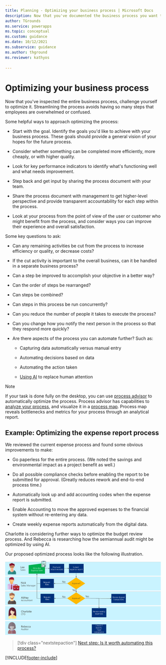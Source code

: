 ```yaml
---
title: Planning - Optimizing your business process | Microsoft Docs
description: Now that you've documented the business process you want to automate with Power Apps, optimize it. Learn some helpful approaches and key questions for optimization.
author: TGrounds
ms.service: powerapps
ms.topic: conceptual
ms.custom: guidance
ms.date: 10/12/2021
ms.subservice: guidance
ms.author: thground
ms.reviewer: kathyos

---
```


# Optimizing your business process

Now that you've inspected the entire business process, challenge yourself to
optimize it. Streamlining the process avoids having so many steps that employees
are overwhelmed or confused​.

Some helpful ways to approach optimizing the process:

- Start with the goal. Identify the goals you'd like to achieve with your
    business process. These goals should provide a general vision of your hopes for the future
    process.

- Consider whether something can be completed more efficiently, more cheaply,
    or with higher quality.

- Look for key performance indicators to identify what's functioning well and
    what needs improvement.

- Step back and get input by sharing the process document with your team​.

- Share the process document with management to get higher-level perspective and
    provide transparent accountability for each step within the process. ​

- Look at your process from the point of view of the user or customer who might
    benefit from the process, and consider ways you can improve their experience
    and overall satisfaction​.

Some key questions to ask:

- Can any remaining activities be cut from the process to
    increase efficiency or quality, or decrease costs?

- If the cut activity is important to the overall business, can it be
    handled in a separate business process​?

- Can a step be improved to accomplish your objective in a better way?​

- Can the order of steps be rearranged?

- Can steps be combined?

- Can steps in this process be run concurrently?

- Can you reduce the number of people it takes to execute the process?

- Can you change how you notify the next person in the process so that they
    respond more quickly?

- Are there aspects of the process you can automate further? Such as:

  - Capturing data automatically versus manual entry

  - Automating decisions based on data

  - Automating the action taken

  - [Using AI](/ai-builder/overview) to replace
        human attention

> [!NOTE]
> If your task is done fully on the desktop, you can use [process advisor](/power-automate/process-advisor-overview.md)
to automatically optimize the process. 
Process advisor has capabilities to [analyze your process](/power-automate/process-advisor-analyze), 
and visualize it in a [process map](/power-automate/process-advisor-visualize.md).
Process map reveals bottlenecks and metrics for your process through an analytical report.

## Example: Optimizing the expense report process

We reviewed the current expense process and found some obvious improvements
to make:

- Go paperless for the entire process. (We noted the savings and environmental
    impact as a project benefit as well.)

- Do all possible compliance checks before enabling the report to be submitted
    for approval. (Greatly reduces rework and end-to-end process time.)

- Automatically look up and add accounting codes when the expense report is
    submitted.

- Enable Accounting to move the approved expenses to the financial system
    without re-entering any data.

- Create weekly expense reports automatically from the digital data.

Charlotte is considering further ways to optimize the budget review process. And
Rebecca is researching how the semiannual audit might be optimized by using AI.

Our proposed optimized process looks like the following illustration.

![Optimized business process flowchart that removes extra steps in the accounting process, as described in the article.](media/optimized-business-process.png "Optimized business process flowchart that removes extra steps in the accounting process, as described in the article")

> [!div class="nextstepaction"]
> [Next step: Is it worth automating this process?](worth-automating-process.md)


[!INCLUDE[footer-include](../../includes/footer-banner.md)]